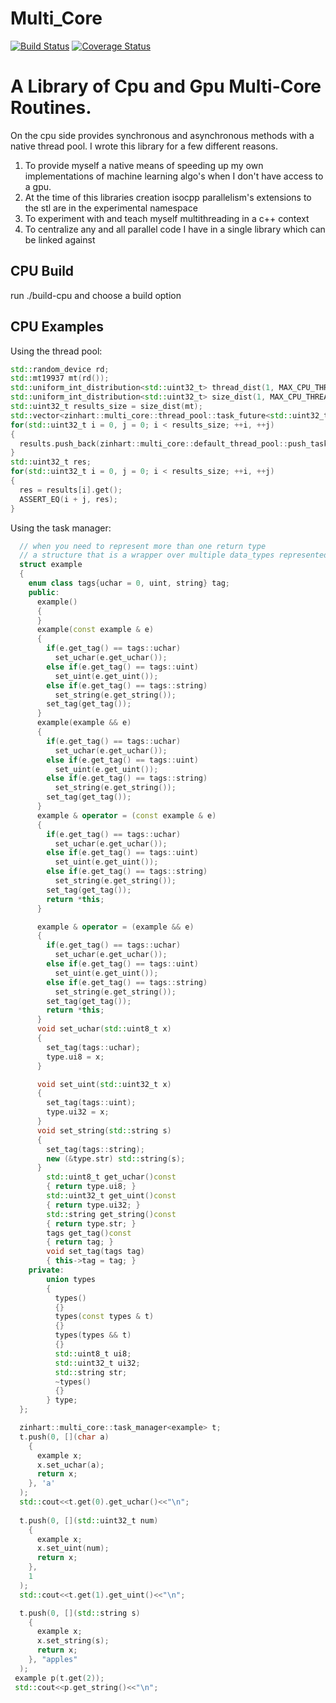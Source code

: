 # Multi_Core
[![Build Status](https://travis-ci.com/zinhart/multi_core.svg?branch=testing)](https://travis-ci.com/zinhart/multi_core)
[![Coverage Status](https://coveralls.io/repos/github/zinhart/multi_core/badge.svg?branch=testing)](https://coveralls.io/github/zinhart/multi_core?branch=testing)
# A Library of Cpu and Gpu Multi-Core Routines.

On the cpu side provides synchronous and asynchronous methods with a native thread pool.
I wrote this library for a few different reasons.

1. To provide myself a native means of speeding up my own implementations of machine learning algo's when I don't have access to a gpu.
2. At the time of this libraries creation isocpp parallelism's extensions to the stl are in the experimental namespace
3. To experiment with and teach myself multithreading in a c++ context
4. To centralize any and all parallel code I have in a single library which can be linked against

## CPU Build
 run ./build-cpu and choose a build option

## CPU Examples
  Using the thread pool:
  ```cpp
  std::random_device rd;
  std::mt19937 mt(rd());
  std::uniform_int_distribution<std::uint32_t> thread_dist(1, MAX_CPU_THREADS);
  std::uniform_int_distribution<std::uint32_t> size_dist(1, MAX_CPU_THREADS);
  std::uint32_t results_size = size_dist(mt);
  std::vector<zinhart::multi_core::thread_pool::task_future<std::uint32_t>> results;
  for(std::uint32_t i = 0, j = 0; i < results_size; ++i, ++j)
  {	  
	results.push_back(zinhart::multi_core::default_thread_pool::push_task([](std::uint32_t a, std::uint32_t b){ return a + b;}, i , j));
  }
  std::uint32_t res;
  for(std::uint32_t i = 0, j = 0; i < results_size; ++i, ++j)
  {	  
	res = results[i].get();  
	ASSERT_EQ(i + j, res);
  }
 ```
Using the task manager:

```cpp
  // when you need to represent more than one return type 
  // a structure that is a wrapper over multiple data_types represented as a union
  struct example
  {
	enum class tags{uchar = 0, uint, string} tag;
	public:
	  example()
	  {
	  }
	  example(const example & e)
	  {
		if(e.get_tag() == tags::uchar)
		  set_uchar(e.get_uchar());
		else if(e.get_tag() == tags::uint)
		  set_uint(e.get_uint());
		else if(e.get_tag() == tags::string)
		  set_string(e.get_string());
		set_tag(get_tag());
	  }
	  example(example && e)
	  {
		if(e.get_tag() == tags::uchar)
		  set_uchar(e.get_uchar());
		else if(e.get_tag() == tags::uint)
		  set_uint(e.get_uint());
		else if(e.get_tag() == tags::string)
		  set_string(e.get_string());
		set_tag(get_tag());
	  }
	  example & operator = (const example & e)
	  {
		if(e.get_tag() == tags::uchar)
		  set_uchar(e.get_uchar());
		else if(e.get_tag() == tags::uint)
		  set_uint(e.get_uint());
		else if(e.get_tag() == tags::string)
		  set_string(e.get_string());
		set_tag(get_tag());
		return *this;
	  }

	  example & operator = (example && e)
	  {
		if(e.get_tag() == tags::uchar)
		  set_uchar(e.get_uchar());
		else if(e.get_tag() == tags::uint)
		  set_uint(e.get_uint());
		else if(e.get_tag() == tags::string)
		  set_string(e.get_string());
		set_tag(get_tag());
		return *this;
	  }
	  void set_uchar(std::uint8_t x)
	  {
		set_tag(tags::uchar);
		type.ui8 = x;
	  }

	  void set_uint(std::uint32_t x)
	  {
		set_tag(tags::uint);
		type.ui32 = x;
	  }
	  void set_string(std::string s)
	  {
		set_tag(tags::string);
		new (&type.str) std::string(s);
	  }
		std::uint8_t get_uchar()const
		{ return type.ui8; }
		std::uint32_t get_uint()const
		{ return type.ui32; }
		std::string get_string()const
		{ return type.str; }
		tags get_tag()const
		{ return tag; }
		void set_tag(tags tag)
		{ this->tag = tag; }
	private:
		union types
		{
		  types()
		  {}
		  types(const types & t)
		  {}
		  types(types && t)
		  {}
		  std::uint8_t ui8;
		  std::uint32_t ui32;
		  std::string str;
		  ~types()
		  {}
		} type;
  };

  zinhart::multi_core::task_manager<example> t;
  t.push(0, [](char a)
	{
	  example x; 
	  x.set_uchar(a);
	  return x;
	}, 'a'
  );
  std::cout<<t.get(0).get_uchar()<<"\n";
  
  t.push(0, [](std::uint32_t num)
	{
	  example x; 
	  x.set_uint(num);
	  return x;
	},
	1
  );
  std::cout<<t.get(1).get_uint()<<"\n";

  t.push(0, [](std::string s)
	{
	  example x; 
	  x.set_string(s);
	  return x;
	}, "apples"
  );
 example p(t.get(2));
 std::cout<<p.get_string()<<"\n";
```


